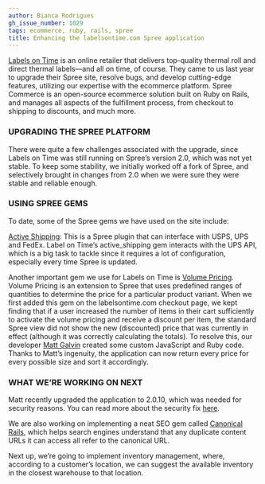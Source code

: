 ```yaml
---
author: Bianca Rodrigues
gh_issue_number: 1029
tags: ecommerce, ruby, rails, spree
title: Enhancing the labelsontime.com Spree application
---
```


[Labels on Time](http://www.labelsontime.com) is an online retailer that delivers top-quality thermal roll and direct thermal labels—and all on time, of course. They came to us last year to upgrade their Spree site, resolve bugs, and develop cutting-edge features, utilizing our expertise with the ecommerce platform. Spree Commerce is an open-source ecommerce solution built on Ruby on Rails, and manages all aspects of the fulfillment process, from checkout to shipping to discounts, and much more.

### UPGRADING THE SPREE PLATFORM

There were quite a few challenges associated with the upgrade, since Labels on Time was still running on Spree’s version 2.0, which was not yet stable. To keep some stability, we initially worked off a fork of Spree, and selectively brought in changes from 2.0 when we were sure they were stable and reliable enough.

### USING SPREE GEMS

To date, some of the Spree gems we have used on the site include:

[Active Shipping](https://github.com/spree-contrib/spree_active_shipping): This is a Spree plugin that can interface with USPS, UPS and FedEx. Label on Time’s active_shipping gem interacts with the UPS API, which is a big task to tackle since it requires a lot of configuration, especially every time Spree is updated.

Another important gem we use for Labels on Time is [Volume Pricing](https://github.com/spree/spree_volume_pricing). Volume Pricing is an extension to Spree that uses predefined ranges of quantities to determine the price for a particular product variant. When we first added this gem on the labelsontime.com checkout page, we kept finding that if a user increased the number of items in their cart sufficiently to activate the volume pricing and receive a discount per item, the standard Spree view did not show the new (discounted) price that was currently in effect (although it was correctly calculating the totals). To resolve this, our developer [Matt Galvin](/team/matt_galvin) created some custom JavaScript and Ruby code. Thanks to Matt’s ingenuity, the application can now return every price for every possible size and sort it accordingly.

### WHAT WE’RE WORKING ON NEXT

Matt recently upgraded the application to 2.0.10, which was needed for security reasons. You can read more about the security fix [here](https://spreecommerce.org/pages/blog/security-update-spree-2).

We are also working on implementing a neat SEO gem called [Canonical Rails](https://github.com/jumph4x/canonical-rails), which helps search engines understand that any duplicate content URLs it can access all refer to the canonical URL.

Next up, we’re going to implement inventory management, where, according to a customer’s location, we can suggest the available inventory in the closest warehouse to that location.
